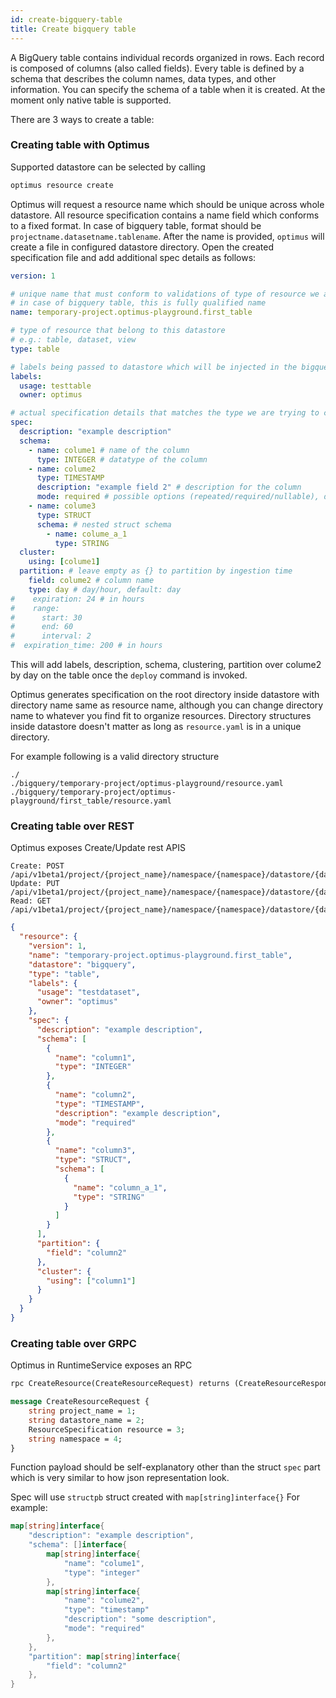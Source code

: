 ```yaml
---
id: create-bigquery-table
title: Create bigquery table
---
```


A BigQuery table contains individual records organized in rows. Each record is 
composed of columns (also called fields).
Every table is defined by a schema that describes the column names, data types, 
and other information. You can specify the schema of a table when it is created.
At the moment only native table is supported.

There are 3 ways to create a table:

### Creating table with Optimus

Supported datastore can be selected by calling
```bash
optimus resource create
```
Optimus will request a resource name which should be unique across whole datastore.
All resource specification contains a name field which conforms to a fixed format.
In case of bigquery table, format should be
`projectname.datasetname.tablename`.
After the name is provided, `optimus` will create a file in configured datastore 
directory. Open the created specification file and add additional spec details
as follows:
```yaml
version: 1

# unique name that must conform to validations of type of resource we are creating
# in case of bigquery table, this is fully qualified name
name: temporary-project.optimus-playground.first_table

# type of resource that belong to this datastore
# e.g.: table, dataset, view
type: table

# labels being passed to datastore which will be injected in the bigquery table
labels:
  usage: testtable
  owner: optimus

# actual specification details that matches the type we are trying to create/update
spec:
  description: "example description"
  schema:
    - name: colume1 # name of the column
      type: INTEGER # datatype of the column
    - name: colume2
      type: TIMESTAMP
      description: "example field 2" # description for the column
      mode: required # possible options (repeated/required/nullable), default is nullable
    - name: colume3
      type: STRUCT
      schema: # nested struct schema
        - name: colume_a_1
          type: STRING
  cluster:
    using: [colume1]
  partition: # leave empty as {} to partition by ingestion time
    field: colume2 # column name
    type: day # day/hour, default: day
#    expiration: 24 # in hours
#    range:
#      start: 30
#      end: 60
#      interval: 2
#  expiration_time: 200 # in hours

```
This will add labels, description, schema, clustering, partition over colume2 by day
on the table once the `deploy` command is invoked.

Optimus generates specification on the root directory inside datastore with directory
name same as resource name, although you can change directory name to whatever you 
find fit to organize resources. Directory structures inside datastore doesn't 
matter as long as `resource.yaml` is in a unique directory. 

For example following is a valid directory structure
```shell
./
./bigquery/temporary-project/optimus-playground/resource.yaml
./bigquery/temporary-project/optimus-playground/first_table/resource.yaml
```

### Creating table over REST

Optimus exposes Create/Update rest APIS
```
Create: POST /api/v1beta1/project/{project_name}/namespace/{namespace}/datastore/{datastore_name}/resource
Update: PUT /api/v1beta1/project/{project_name}/namespace/{namespace}/datastore/{datastore_name}/resource
Read: GET /api/v1beta1/project/{project_name}/namespace/{namespace}/datastore/{datastore_name}/resource/{resource_name}
```

```json
{
  "resource": {
    "version": 1,
    "name": "temporary-project.optimus-playground.first_table",
    "datastore": "bigquery",
    "type": "table",
    "labels": {
      "usage": "testdataset",
      "owner": "optimus"
    },
    "spec": {
      "description": "example description",
      "schema": [
        {
          "name": "column1",
          "type": "INTEGER"
        },
        {
          "name": "column2",
          "type": "TIMESTAMP",
          "description": "example description",
          "mode": "required"
        },
        {
          "name": "column3",
          "type": "STRUCT",
          "schema": [
            {
              "name": "column_a_1",
              "type": "STRING"
            }
          ]
        }
      ],
      "partition": {
        "field": "column2"
      },
      "cluster": {
        "using": ["column1"]
      }
    }
  }
}
``` 

### Creating table over GRPC

Optimus in RuntimeService exposes an RPC 
```protobuf
rpc CreateResource(CreateResourceRequest) returns (CreateResourceResponse) {}

message CreateResourceRequest {
    string project_name = 1;
    string datastore_name = 2;
    ResourceSpecification resource = 3;
    string namespace = 4;
}
```
Function payload should be self-explanatory other than the struct `spec` part which
is very similar to how json representation look.

Spec will use `structpb` struct created with `map[string]interface{}`
For example:
```go
map[string]interface{
	"description": "example description",
	"schema": []interface{
	    map[string]interface{
	        "name": "colume1",
	        "type": "integer"
        },
        map[string]interface{
            "name": "colume2",
            "type": "timestamp"
            "description": "some description",
            "mode": "required"
        },
    },
	"partition": map[string]interface{
		"field": "column2"
    },
}
``` 
